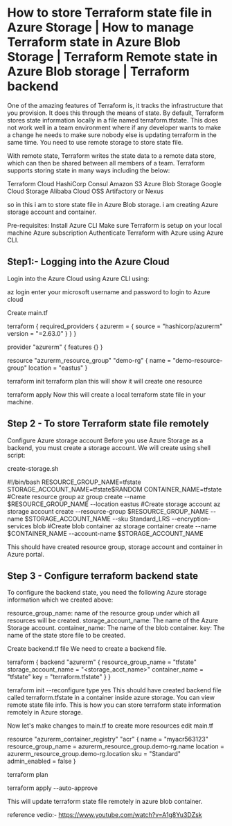 # How to store Terraform state file in Azure Storage | How to manage Terraform state in Azure Blob Storage | Terraform Remote state in Azure Blob storage | Terraform backend

One of the amazing features of Terraform is, it tracks the infrastructure that you provision. It does this through the means of state. By default, Terraform stores state information locally in a file named terraform.tfstate. This does not work well in a team environment where if any developer wants to make a change he needs to make sure nobody else is updating terraform in the same time. You need to use remote storage to store state file.

With remote state, Terraform writes the state data to a remote data store, which can then be shared between all members of a team. Terraform supports storing state in many ways including the below:

Terraform Cloud
HashiCorp Consul
Amazon S3
Azure Blob Storage
Google Cloud Storage
Alibaba Cloud OSS
Artifactory or Nexus 

so in this i am to store state file in Azure Blob storage. i am creating Azure storage account and container.

Pre-requisites:
Install Azure CLI
Make sure Terraform is setup on your local machine
Azure subscription 
Authenticate Terraform with Azure using Azure CLI.

## Step1:- Logging into the Azure Cloud
Login into the Azure Cloud using Azure CLI using:

az login
enter your microsoft username and password to login to Azure cloud

Create main.tf


terraform {
  required_providers {
    azurerm = {
      source  = "hashicorp/azurerm"
      version = "=2.63.0"
    }
  }
}

provider "azurerm" {
  features {}
}

resource "azurerm_resource_group" "demo-rg" {
  name     = "demo-resource-group"
  location = "eastus"
}

terraform init 
terraform plan 
this will show it will create one resource

terraform apply 
Now this will create a local terraform state file in your machine.

## Step 2 - To store Terraform state file remotely
Configure Azure storage account
Before you use Azure Storage as a backend, you must create a storage account. We will create using shell script:

create-storage.sh

#!/bin/bash
RESOURCE_GROUP_NAME=tfstate
STORAGE_ACCOUNT_NAME=tfstate$RANDOM
CONTAINER_NAME=tfstate
#Create resource group
az group create --name $RESOURCE_GROUP_NAME --location eastus
#Create storage account
az storage account create --resource-group $RESOURCE_GROUP_NAME --name $STORAGE_ACCOUNT_NAME --sku Standard_LRS --encryption-services blob
#Create blob container
az storage container create --name $CONTAINER_NAME --account-name $STORAGE_ACCOUNT_NAME

This should have created resource group, storage account and container in Azure portal.

## Step 3 - Configure terraform backend state 
To configure the backend state, you need the following Azure storage information which we created above:

resource_group_name: name of the resource group under which all resources will be created.
storage_account_name: The name of the Azure Storage account.
container_name: The name of the blob container.
key: The name of the state store file to be created.

Create backend.tf file
We need to create a backend file.

terraform {
    backend "azurerm" {
        resource_group_name  = "tfstate"
        storage_account_name = "<storage_acct_name>"
        container_name       = "tfstate"
        key                  = "terraform.tfstate"
    }
}


terraform init --reconfigure
type yes
This should have created backend file called terraform.tfstate in a container inside azure storage.
You can view remote state file info.
This is how you can store terraform state information remotely in Azure storage. 

Now let's make changes to main.tf to create more resources
edit main.tf

resource "azurerm_container_registry" "acr" {
  name                = "myacr563123"
  resource_group_name = azurerm_resource_group.demo-rg.name
  location            = azurerm_resource_group.demo-rg.location
  sku                 = "Standard"
  admin_enabled       = false
}

terraform plan

terraform apply --auto-approve

This will update terraform state file remotely in azure blob container.



reference vedio:- https://www.youtube.com/watch?v=A1g8Yu3DZsk